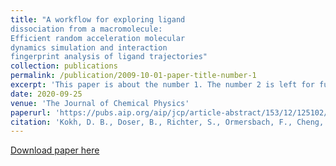 ```yaml
---
title: "A workflow for exploring ligand
dissociation from a macromolecule:
Efficient random acceleration molecular
dynamics simulation and interaction
fingerprint analysis of ligand trajectories"
collection: publications
permalink: /publication/2009-10-01-paper-title-number-1
excerpt: 'This paper is about the number 1. The number 2 is left for future work.'
date: 2020-09-25
venue: 'The Journal of Chemical Physics'
paperurl: 'https://pubs.aip.org/aip/jcp/article-abstract/153/12/125102/1062851/A-workflow-for-exploring-ligand-dissociation-from?redirectedFrom=fulltext'
citation: 'Kokh, D. B., Doser, B., Richter, S., Ormersbach, F., Cheng, X. (Ching, C.), & Wade, R. C. (2020). A workflow for exploring ligand dissociation from a macromolecule: Efficient random acceleration molecular dynamics simulation and interaction fingerprint analysis of ligand trajectories. The Journal of Chemical Physics, 153(12), 125102.'
---
```


[Download paper here](http://cyanching.github.io/files/Paper_1.pdf)
